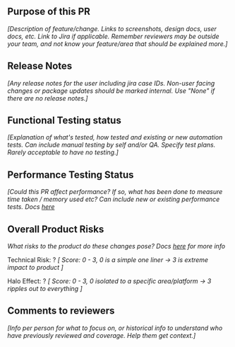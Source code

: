 ## Purpose of this PR 

*[Description of feature/change. Links to screenshots, design docs, user docs, etc. Link to Jira if applicable. Remember reviewers may be outside your team, and not know your feature/area that should be explained more.]*

## Release Notes

*[Any release notes for the user including jira case IDs. Non-user facing changes or package updates should be marked internal. Use "None" if there are no release notes.]*

## Functional Testing status

*[Explanation of what's tested, how tested and existing or new automation tests. Can include manual testing by self and/or QA. Specify test plans. Rarely acceptable to have no testing.]*

## Performance Testing Status

*[Could this PR affect performance? If so, what has been done to measure time taken / memory used etc? Can include new or existing performance tests. Docs [here](https://confluence.hq.unity3d.com/display/DEV/Ensuring+Performance+by+Default)*

## Overall Product Risks
*What risks to the product do these changes pose? Docs [here](https://confluence.unity3d.com/display/RM/Testing+Status%2C+Complexity+and+Halo+Effect+for+your+PR) for more info*

Technical Risk: ?
*[ Score: 0 - 3, 0 is a simple one liner -> 3 is extreme impact to product ]*

Halo Effect: ?
*[ Score: 0 - 3, 0 isolated to a specific area/platform -> 3 ripples out to everything ]*

## Comments to reviewers

*[Info per person for what to focus on, or historical info to understand who have previously reviewed and coverage. Help them get context.]*
